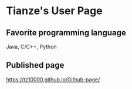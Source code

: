 # Tianze's User Page

## Favorite programming language
Java, C/C++, Python

## Published page
https://tz10000.github.io/Github-page/
